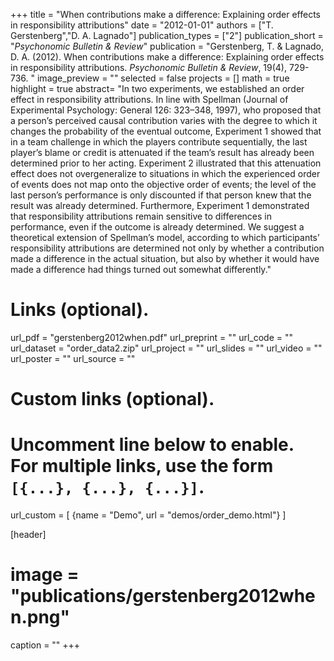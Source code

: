 +++
title = "When contributions make a difference: Explaining order effects in responsibility attributions"
date = "2012-01-01"
authors = ["T. Gerstenberg","D. A. Lagnado"]
publication_types = ["2"]
publication_short = "_Psychonomic Bulletin & Review_"
publication = "Gerstenberg, T. & Lagnado, D. A. (2012). When contributions make a difference: Explaining order effects in responsibility attributions. _Psychonomic Bulletin & Review_, 19(4), 729-736. "
image_preview = ""
selected = false
projects = []
math = true
highlight = true
abstract= "In two experiments, we established an order effect in responsibility attributions. In line with Spellman (Journal of Experimental Psychology: General 126: 323–348, 1997), who proposed that a person’s perceived causal contribution varies with the degree to which it changes the probability of the eventual outcome, Experiment 1 showed that in a team challenge in which the players contribute sequentially, the last player’s blame or credit is attenuated if the team’s result has already been determined prior to her acting. Experiment 2 illustrated that this attenuation effect does not overgeneralize to situations in which the experienced order of events does not map onto the objective order of events; the level of the last person’s performance is only discounted if that person knew that the result was already determined. Furthermore, Experiment 1 demonstrated that responsibility attributions remain sensitive to differences in performance, even if the outcome is already determined. We suggest a theoretical extension of Spellman’s model, according to which participants’ responsibility attributions are determined not only by whether a contribution made a difference in the actual situation, but also by whether it would have made a difference had things turned out somewhat differently."

# Links (optional).
url_pdf = "gerstenberg2012when.pdf"
url_preprint = ""
url_code = ""
url_dataset = "order_data2.zip"
url_project = ""
url_slides = ""
url_video = ""
url_poster = ""
url_source = ""

# Custom links (optional).
#   Uncomment line below to enable. For multiple links, use the form `[{...}, {...}, {...}]`.
url_custom = [
{name = "Demo", url = "demos/order_demo.html"}
]

[header]
# image = "publications/gerstenberg2012when.png"
caption = ""
+++
